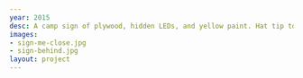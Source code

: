 ```yaml
---
year: 2015
desc: A camp sign of plywood, hidden LEDs, and yellow paint. Hat tip to Sydney Ligouri for the font.
images:
- sign-me-close.jpg
- sign-behind.jpg
layout: project
---
```

